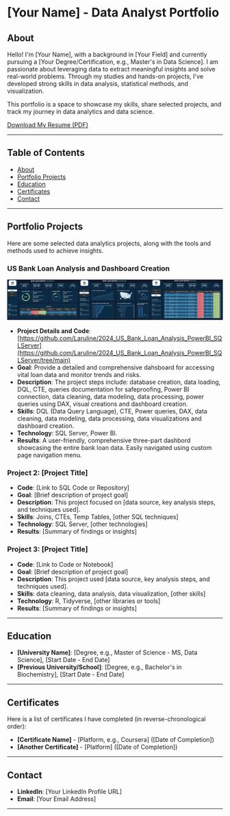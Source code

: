 # [Your Name] - Data Analyst Portfolio

## About
Hello! I'm [Your Name], with a background in [Your Field] and currently pursuing a [Your Degree/Certification, e.g., Master's in Data Science]. I am passionate about leveraging data to extract meaningful insights and solve real-world problems. Through my studies and hands-on projects, I've developed strong skills in data analysis, statistical methods, and visualization.

This portfolio is a space to showcase my skills, share selected projects, and track my journey in data analytics and data science.

[Download My Resume (PDF)](link-to-your-resume.pdf)

---

## Table of Contents
- [About](#about)
- [Portfolio Projects](#portfolio-projects)
- [Education](#education)
- [Certificates](#certificates)
- [Contact](#contact)

---

## Portfolio Projects
Here are some selected data analytics projects, along with the tools and methods used to achieve insights.

### US Bank Loan Analysis and Dashboard Creation 
![Alt text](https://github.com/Laruline/2024_US_Bank_Loan_Analysis_PowerBI_SQLServer/blob/main/DashboardPresentation.JPG)
- **Project Details and Code**: [https://github.com/Laruline/2024_US_Bank_Loan_Analysis_PowerBI_SQLServer](https://github.com/Laruline/2024_US_Bank_Loan_Analysis_PowerBI_SQLServer/tree/main)
- **Goal**: Provide a detailed and comprehensive dahsboard for accessing vital loan data and monitor trends and risks.     
- **Description**: The project steps include: database creation, data loading, DQL, CTE,  queries documentation for safeproofing, Power BI connection, data cleaning, data modeling, data processing, power queries using DAX, visual creations and dashboard creation.
- **Skills**: DQL (Data Query Language), CTE, Power queries, DAX, data cleaning, data modeling, data processing, data visualizations and dashboard creation.
- **Technology**: SQL Server, Power BI. 
- **Results**: A user-friendly, comprehensive three-part dashbord showcasing the entire bank loan data. Easily navigated using custom page navigation menu.


### Project 2: [Project Title]
- **Code**: [Link to SQL Code or Repository]
- **Goal**: [Brief description of project goal]
- **Description**: This project focused on [data source, key analysis steps, and techniques used].
- **Skills**: Joins, CTEs, Temp Tables, [other SQL techniques]
- **Technology**: SQL Server, [other technologies]
- **Results**: [Summary of findings or insights]

### Project 3: [Project Title]
- **Code**: [Link to Code or Notebook]
- **Goal**: [Brief description of project goal]
- **Description**: This project used [data source, key analysis steps, and techniques used].
- **Skills**: data cleaning, data analysis, data visualization, [other skills]
- **Technology**: R, Tidyverse, [other libraries or tools]
- **Results**: [Summary of findings or insights]

---

## Education
- **[University Name]**: [Degree, e.g., Master of Science - MS, Data Science], [Start Date - End Date]
- **[Previous University/School]**: [Degree, e.g., Bachelor's in Biochemistry], [Start Date - End Date]

---

## Certificates
Here is a list of certificates I have completed (in reverse-chronological order):
- **[Certificate Name]** - [Platform, e.g., Coursera] ([Date of Completion])
- **[Another Certificate]** - [Platform] ([Date of Completion])

---

## Contact
- **LinkedIn**: [Your LinkedIn Profile URL]
- **Email**: [Your Email Address]

---
